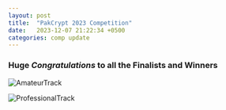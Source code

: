 ```yaml
---
layout: post
title:  "PakCrypt 2023 Competition"
date:   2023-12-07 21:22:34 +0500
categories: comp update
---
```

### Huge *Congratulations* to all the Finalists and Winners

![AmateurTrack]({{site.url}}/{{site.baseurl}}/assets/images/amo.png)

![ProfessionalTrack]({{site.url}}/{{site.baseurl}}/assets/images/pro.png)

